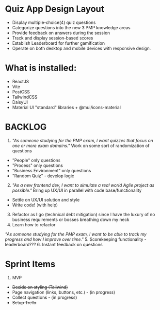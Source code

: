 # Quiz App Design Layout
- Display multiple-choice(4) quiz questions
- Categorize questions into the new 3 PMP knowledge areas
- Provide feedback on answers during the session
- Track and display session-based scores
- Establish Leaderboard for further gamification
- Operate on both desktop and mobile devices with responsive design.

# What is installed:
 - ReactJS
 - Vite
 - PostCSS
 - TailwindCSS
 - DaisyUI
 - Material UI "standard" libraries + @mui/icons-material

# BACKLOG

1. *"As someone studying for the PMP exam, I want quizzes that focus on one or more exam domains."*
Work on some sort of randomization of questions
  - "People" only questions
  - "Process" only questions
  - "Business Environment" only questions
  - "Random Quiz" - develop logic

2. *"As a new frontend dev, I want to simulate a real world Aglie project as possible."*
Bring up UX/UI in parallel with code base/functionality
  - Settle on UX/UI solution and style
  - Write code! (with help)
3. Refactor as I go (technical debt mitigation) since I have the luxury of no business requirements or bosses breathing down my neck
4. Learn how to refactor

*"As someone studying for the PMP exam, I want to be able to track my progress and how I improve over time."*
5. Scorekeeping functionality - leaderboard???
6. Instant feedback on questions

# Sprint Items

1. MVP
  - ~~Decide on styling (Tailwind)~~
  - Page navigation (links, buttons, etc.) - (in progress)
  - Collect questions - (in progress)
  - ~~Setup Trello~~
